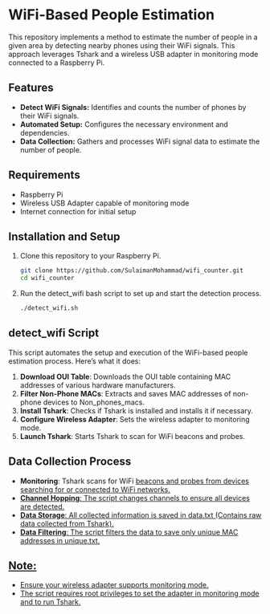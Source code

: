 # WiFi-Based People Estimation
This repository implements a method to estimate the number of people in a given area by detecting nearby phones using their WiFi signals. This approach leverages Tshark and a wireless USB adapter in monitoring mode connected to a Raspberry Pi.

## Features
- **Detect WiFi Signals:** Identifies and counts the number of phones by their WiFi signals.
- **Automated Setup:** Configures the necessary environment and dependencies.
- **Data Collection:** Gathers and processes WiFi signal data to estimate the number of people.

## Requirements
- Raspberry Pi
- Wireless USB Adapter capable of monitoring mode
- Internet connection for initial setup

## Installation and Setup
1. Clone this repository to your Raspberry Pi.
   ```bash
   git clone https://github.com/SulaimanMohammad/wifi_counter.git
   cd wifi_counter
   ```
2. Run the detect_wifi bash script to set up and start the detection process.
   ```bash
   ./detect_wifi.sh
   ```

## detect_wifi Script
This script automates the setup and execution of the WiFi-based people estimation process. Here’s what it does:

1. **Download OUI Table**: Downloads the OUI table containing MAC addresses of various hardware manufacturers.
2. **Filter Non-Phone MACs**: Extracts and saves MAC addresses of non-phone devices to Non_phones_macs.
3. **Install Tshark**: Checks if Tshark is installed and installs it if necessary.
4. **Configure Wireless Adapter**: Sets the wireless adapter to monitoring mode.
5. **Launch Tshark**: Starts Tshark to scan for WiFi beacons and probes.

## Data Collection Process
- **Monitoring**: Tshark scans for WiFi <u> beacons and probes <u> from devices searching for or connected to WiFi networks.
- **Channel Hopping**: The script changes channels to ensure all devices are detected.
- **Data Storage**: All collected information is saved in data.txt (Contains raw data collected from Tshark).
- **Data Filtering**: The script filters the data to save only unique MAC addresses in unique.txt.

## Note:
- Ensure your wireless adapter supports monitoring mode.
- The script requires root privileges to set the adapter in monitoring mode and to run Tshark.
